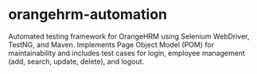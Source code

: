 # orangehrm-automation
Automated testing framework for OrangeHRM using Selenium WebDriver, TestNG, and Maven. Implements Page Object Model (POM) for maintainability and includes test cases for login, employee management (add, search, update, delete), and logout.
